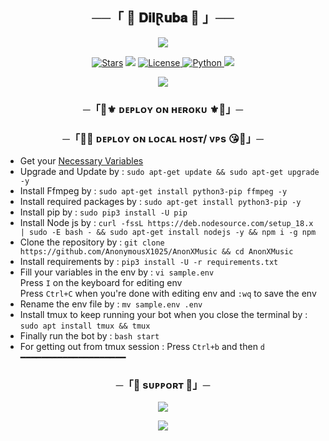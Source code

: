 <h2 align="center">
    ──「 🍷 𝐃𝐢𝐥Ɽ𝐮𝐛𝐚 🍷 」──
</h2>

<p align="center">
  <img src="https://telegra.ph/file/72fc4ed0b02894736b3b7.jpg">
</p>

<p align="center">
<a href="https://github.com/bhausetup/dilruba/stargazers"><img src="https://img.shields.io/github/stars/bhausetup/dilruba?color=black&logo=github&logoColor=black&style=for-the-badge" alt="Stars" /></a>
<a href="https://github.com/bhausetup/dilruba/network/members"> <img src="https://img.shields.io/github/forks/bhausetup/dilruba?color=black&logo=github&logoColor=black&style=for-the-badge" /></a>
<a href="https://github.com/bhausetup/dilruba/blob/master/LICENSE"> <img src="https://img.shields.io/badge/License-MIT-blueviolet?style=for-the-badge" alt="License" /> </a>
<a href="https://www.python.org/"> <img src="https://img.shields.io/badge/Written%20in-Python-orange?style=for-the-badge&logo=python" alt="Python" /> </a>
<a href="https://github.com/bhausetup/dilruba/commits/OpSahubot"> <img src="https://img.shields.io/github/last-commit/bhausetup/dilruba?color=blue&logo=github&logoColor=green&style=for-the-badge" /></a>
</p>

<p align="center">
  <img src="https://telegra.ph/file/b3a574c42856ad52b0cda.jpg">
</p>

<h3 align="center">
    ─「🔞⚜️ ᴅᴇᴩʟᴏʏ ᴏɴ ʜᴇʀᴏᴋᴜ ⚜️🔞」─
</h3>

<p align="center"><a href="https://dashboard.heroku.com/new?template=https://github.com/bhausetup/dilruba> <img src="https://img.shields.io/badge/Deploy%20On%20Heroku-black?style=for-the-badge&logo=heroku" width="220" height="38.45"/></a></p>

<h3 align="center">
    ─「🔞😘 ᴅᴇᴩʟᴏʏ ᴏɴ ʟᴏᴄᴀʟ ʜᴏsᴛ/ ᴠᴘs 😘🔞」─
</h3>

- Get your [Necessary Variables](https://github.com/bhausetup/dilruba/blob/master/sample.env)
- Upgrade and Update by :
`sudo apt-get update && sudo apt-get upgrade -y`
- Install Ffmpeg by :
`sudo apt-get install python3-pip ffmpeg -y`
- Install required packages by :
`sudo apt-get install python3-pip -y`
- Install pip by :
`sudo pip3 install -U pip`
- Install Node js by :
`curl -fssL https://deb.nodesource.com/setup_18.x | sudo -E bash - && sudo apt-get install nodejs -y && npm i -g npm`
- Clone the repository by :
`git clone https://github.com/AnonymousX1025/AnonXMusic && cd AnonXMusic`
- Install requirements by :
`pip3 install -U -r requirements.txt`
- Fill your variables in the env by :
`vi sample.env`<br>
Press `I` on the keyboard for editing env<br>
Press `Ctrl+C` when you're done with editing env and `:wq` to save the env<br>
- Rename the env file by :
`mv sample.env .env`
- Install tmux to keep running your bot when you close the terminal by :
`sudo apt install tmux && tmux`
- Finally run the bot by :
`bash start`
- For getting out from tmux session : Press `Ctrl+b` and then `d`<br>
━━━━━━━━━━━━━━━━━━━━

<h3 align="center">
    ─「🔞 sᴜᴩᴩᴏʀᴛ 🔞」─
</h3>

<p align="center">
<a href="https://t.me/ISHQ00_I"><img src="https://img.shields.io/badge/-Support%20Group-blue.svg?style=for-the-badge&logo=Telegram"></a>
</p>

<p align="center">
<a href="https://t.me/XD_CUTETY"><img src="https://img.shields.io/badge/-Support%20Channel-blue.svg?style=for-the-badge&logo=Telegram"></a>
</p>

